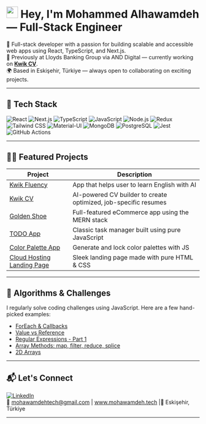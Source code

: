 <h1>
  <img src="https://emojis.slackmojis.com/emojis/images/1531849430/4246/blob-sunglasses.gif?1531849430" width="30" />
  Hey, I'm Mohammed Alhawamdeh — Full-Stack Engineer
</h1>

<p>
  🚀 Full-stack developer with a passion for building scalable and accessible web apps using React, TypeScript, and Next.js. <br/>
  💼 Previously at Lloyds Banking Group via AND Digital — currently working on <a href="https://www.kwikcv.com"><b>Kwik CV</b></a>. <br/>
  🌍 Based in Eskişehir, Türkiye — always open to collaborating on exciting projects.
</p>

---

## 🧠 Tech Stack

![React](https://img.shields.io/badge/-React-45b8d8?style=flat&logo=react&logoColor=white)
![Next.js](https://img.shields.io/badge/-Next.js-black?style=flat&logo=next.js)
![TypeScript](https://img.shields.io/badge/-TypeScript-3178C6?style=flat&logo=typescript&logoColor=white)
![JavaScript](https://img.shields.io/badge/-JavaScript-black?style=flat&logo=javascript)
![Node.js](https://img.shields.io/badge/-Node.js-43853d?style=flat&logo=node.js&logoColor=white)
![Redux](https://img.shields.io/badge/-Redux-764ABC?style=flat&logo=redux&logoColor=white)
![Tailwind CSS](https://img.shields.io/badge/-Tailwind_CSS-38B2AC?style=flat&logo=tailwind-css&logoColor=white)
![Material-UI](https://img.shields.io/badge/-Material--UI-0081CB?style=flat&logo=mui&logoColor=white)
![MongoDB](https://img.shields.io/badge/-MongoDB-13aa52?style=flat&logo=mongodb&logoColor=white)
![PostgreSQL](https://img.shields.io/badge/-PostgreSQL-336791?style=flat&logo=postgresql)
![Jest](https://img.shields.io/badge/-Jest-C21325?style=flat&logo=jest&logoColor=white)
![GitHub Actions](https://img.shields.io/badge/-GitHub_Actions-2088FF?style=flat&logo=github-actions&logoColor=white)

---

## 👨‍💻 Featured Projects

| Project | Description |
| ------ | ----------- |
| [Kwik Fluency](https://www.kwikfluency.com) | App that helps user to learn English with AI |
| [Kwik CV](https://www.kwikcv.com) | AI-powered CV builder to create optimized, job-specific resumes |
| [Golden Shoe](https://github.com/MohammedAlhawamdeh/golden-shoe) | Full-featured eCommerce app using the MERN stack |
| [TODO App](https://github.com/MohammedAlhawamdeh/todoapp) | Classic task manager built using pure JavaScript |
| [Color Palette App](https://github.com/MohammedAlhawamdeh/coloors) | Generate and lock color palettes with JS |
| [Cloud Hosting Landing Page](https://github.com/MohammedAlhawamdeh/cloud-hosting) | Sleek landing page made with pure HTML & CSS |

---

## 🧩 Algorithms & Challenges

I regularly solve coding challenges using JavaScript. Here are a few hand-picked examples:

- [ForEach & Callbacks](https://github.com/MohammedAlhawamdeh/Algorithms/blob/forEach/code-challenges/challenges-01.test.js)
- [Value vs Reference](https://github.com/MohammedAlhawamdeh/Algorithms/blob/value-vs-reference/code-challenges/challenges-02.test.js)
- [Regular Expressions - Part 1](https://github.com/MohammedAlhawamdeh/Algorithms/blob/Regular-Expression-Part-1/code-challenges/challenges-04.test.js)
- [Array Methods: map, filter, reduce, splice](https://github.com/MohammedAlhawamdeh/Algorithms/)
- [2D Arrays](https://github.com/MohammedAlhawamdeh/Algorithms/blob/2d-Array/code-challenges/challenges-12.test.js)

---

## 📬 Let's Connect

[![LinkedIn](https://img.shields.io/badge/-LinkedIn-blue?style=flat&logo=linkedin&logoColor=white)](https://www.linkedin.com/in/mohammed-alhawamdeh)  
📧 mohawamdehtech@gmail.com | www.mohawamdeh.tech |📍 Eskişehir, Türkiye

---
